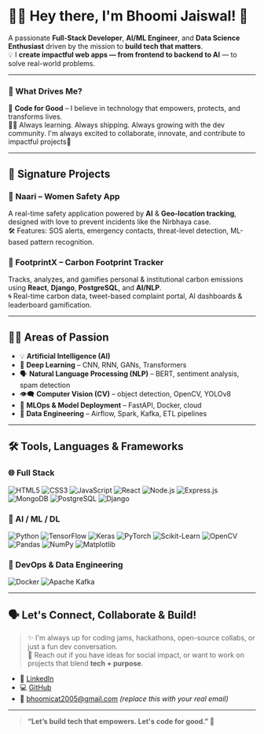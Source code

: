 # 👩‍💻 Hey there, I'm Bhoomi Jaiswal! 👋

A passionate **Full-Stack Developer**, **AI/ML Engineer**, and **Data Science Enthusiast** driven by the mission to **build tech that matters**.  
💡 I **create impactful web apps — from frontend to backend to AI** — to solve real-world problems.

---

### 🧠 What Drives Me?

🚀 **Code for Good** – I believe in technology that empowers, protects, and transforms lives.  
👩‍💼 Always learning. Always shipping. Always growing with the dev community.
I'm always excited to collaborate, innovate, and contribute to impactful projects💙

---

## 🌟 Signature Projects

### 🔐 Naari – Women Safety App
A real-time safety application powered by **AI** & **Geo-location tracking**, designed with love to prevent incidents like the Nirbhaya case.  
🛠️ Features: SOS alerts, emergency contacts, threat-level detection, ML-based pattern recognition.

### 🌿 FootprintX – Carbon Footprint Tracker  
Tracks, analyzes, and gamifies personal & institutional carbon emissions using **React**, **Django**, **PostgreSQL**, and **AI/NLP**.  
🌀 Real-time carbon data, tweet-based complaint portal, AI dashboards & leaderboard gamification.

---

## 👩‍🔬 Areas of Passion

- 💡 **Artificial Intelligence (AI)**  
- 🧠 **Deep Learning** – CNN, RNN, GANs, Transformers  
- 🗣️ **Natural Language Processing (NLP)** – BERT, sentiment analysis, spam detection  
- 👁️‍🗨️ **Computer Vision (CV)** – object detection, OpenCV, YOLOv8  
- 🔁 **MLOps & Model Deployment** – FastAPI, Docker, cloud  
- 💾 **Data Engineering** – Airflow, Spark, Kafka, ETL pipelines  

---

## 🛠️ Tools, Languages & Frameworks

### 🌐 Full Stack  
![HTML5](https://img.shields.io/badge/HTML5-E34F26?style=flat&logo=html5&logoColor=white)
![CSS3](https://img.shields.io/badge/CSS3-1572B6?style=flat&logo=css3&logoColor=white)
![JavaScript](https://img.shields.io/badge/JavaScript-F7DF1E?style=flat&logo=javascript&logoColor=black)
![React](https://img.shields.io/badge/React-61DAFB?style=flat&logo=react&logoColor=black)
![Node.js](https://img.shields.io/badge/Node.js-339933?style=flat&logo=node.js&logoColor=white)
![Express.js](https://img.shields.io/badge/Express.js-000000?style=flat&logo=express&logoColor=white)
![MongoDB](https://img.shields.io/badge/MongoDB-47A248?style=flat&logo=mongodb&logoColor=white)
![PostgreSQL](https://img.shields.io/badge/PostgreSQL-336791?style=flat&logo=postgresql&logoColor=white)
![Django](https://img.shields.io/badge/Django-092E20?style=flat&logo=django&logoColor=white)

### 🤖 AI / ML / DL  
![Python](https://img.shields.io/badge/Python-3776AB?style=flat&logo=python&logoColor=white)
![TensorFlow](https://img.shields.io/badge/TensorFlow-FF6F00?style=flat&logo=tensorflow&logoColor=white)
![Keras](https://img.shields.io/badge/Keras-D00000?style=flat&logo=keras&logoColor=white)
![PyTorch](https://img.shields.io/badge/PyTorch-EE4C2C?style=flat&logo=pytorch&logoColor=white)
![Scikit-Learn](https://img.shields.io/badge/Scikit--Learn-F7931E?style=flat&logo=scikit-learn&logoColor=white)
![OpenCV](https://img.shields.io/badge/OpenCV-5C3EE8?style=flat&logo=opencv&logoColor=white)
![Pandas](https://img.shields.io/badge/Pandas-150458?style=flat&logo=pandas)
![NumPy](https://img.shields.io/badge/NumPy-013243?style=flat&logo=numpy)
![Matplotlib](https://img.shields.io/badge/Matplotlib-11557C?style=flat)

### 🧰 DevOps & Data Engineering  
![Docker](https://img.shields.io/badge/Docker-2496ED?style=flat&logo=docker&logoColor=white)
![Apache Kafka](https://img.shields.io/badge/Kafka-231F20?style=flat&logo=apache-kafka)


---

## 🗣️ Let's Connect, Collaborate & Build!  

> ✨ I'm always up for coding jams, hackathons, open-source collabs, or just a fun dev conversation.  
> 🧩 Reach out if you have ideas for social impact, or want to work on projects that blend **tech + purpose**.

- 💼 [LinkedIn](#)
- 💻 [GitHub](https://github.com/BHOOMI764/BHOOMI764)
- 📧 bhoomicat2005@gmail.com *(replace this with your real email)*

---

> **“Let’s build tech that empowers. Let's code for good.” 💫**
